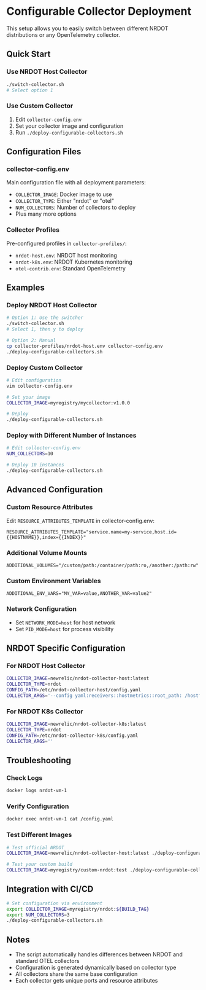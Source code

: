 # Configurable Collector Deployment

This setup allows you to easily switch between different NRDOT distributions or any OpenTelemetry collector.

## Quick Start

### Use NRDOT Host Collector
```bash
./switch-collector.sh
# Select option 1
```

### Use Custom Collector
1. Edit `collector-config.env`
2. Set your collector image and configuration
3. Run `./deploy-configurable-collectors.sh`

## Configuration Files

### collector-config.env
Main configuration file with all deployment parameters:
- `COLLECTOR_IMAGE`: Docker image to use
- `COLLECTOR_TYPE`: Either "nrdot" or "otel"
- `NUM_COLLECTORS`: Number of collectors to deploy
- Plus many more options

### Collector Profiles
Pre-configured profiles in `collector-profiles/`:
- `nrdot-host.env`: NRDOT host monitoring
- `nrdot-k8s.env`: NRDOT Kubernetes monitoring  
- `otel-contrib.env`: Standard OpenTelemetry

## Examples

### Deploy NRDOT Host Collector
```bash
# Option 1: Use the switcher
./switch-collector.sh
# Select 1, then y to deploy

# Option 2: Manual
cp collector-profiles/nrdot-host.env collector-config.env
./deploy-configurable-collectors.sh
```

### Deploy Custom Collector
```bash
# Edit configuration
vim collector-config.env

# Set your image
COLLECTOR_IMAGE=myregistry/mycollector:v1.0.0

# Deploy
./deploy-configurable-collectors.sh
```

### Deploy with Different Number of Instances
```bash
# Edit collector-config.env
NUM_COLLECTORS=10

# Deploy 10 instances
./deploy-configurable-collectors.sh
```

## Advanced Configuration

### Custom Resource Attributes
Edit `RESOURCE_ATTRIBUTES_TEMPLATE` in collector-config.env:
```
RESOURCE_ATTRIBUTES_TEMPLATE="service.name=my-service,host.id={{HOSTNAME}},index={{INDEX}}"
```

### Additional Volume Mounts
```
ADDITIONAL_VOLUMES="/custom/path:/container/path:ro,/another:/path:rw"
```

### Custom Environment Variables
```
ADDITIONAL_ENV_VARS="MY_VAR=value,ANOTHER_VAR=value2"
```

### Network Configuration
- Set `NETWORK_MODE=host` for host network
- Set `PID_MODE=host` for process visibility

## NRDOT Specific Configuration

### For NRDOT Host Collector
```bash
COLLECTOR_IMAGE=newrelic/nrdot-collector-host:latest
COLLECTOR_TYPE=nrdot
CONFIG_PATH=/etc/nrdot-collector-host/config.yaml
COLLECTOR_ARGS='--config yaml:receivers::hostmetrics::root_path: /hostfs'
```

### For NRDOT K8s Collector
```bash
COLLECTOR_IMAGE=newrelic/nrdot-collector-k8s:latest
COLLECTOR_TYPE=nrdot
CONFIG_PATH=/etc/nrdot-collector-k8s/config.yaml
COLLECTOR_ARGS=''
```

## Troubleshooting

### Check Logs
```bash
docker logs nrdot-vm-1
```

### Verify Configuration
```bash
docker exec nrdot-vm-1 cat /config.yaml
```

### Test Different Images
```bash
# Test official NRDOT
COLLECTOR_IMAGE=newrelic/nrdot-collector-host:latest ./deploy-configurable-collectors.sh

# Test your custom build
COLLECTOR_IMAGE=myregistry/custom-nrdot:test ./deploy-configurable-collectors.sh
```

## Integration with CI/CD

```bash
# Set configuration via environment
export COLLECTOR_IMAGE=myregistry/nrdot:${BUILD_TAG}
export NUM_COLLECTORS=3
./deploy-configurable-collectors.sh
```

## Notes

- The script automatically handles differences between NRDOT and standard OTEL collectors
- Configuration is generated dynamically based on collector type
- All collectors share the same base configuration
- Each collector gets unique ports and resource attributes